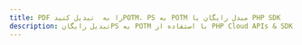 ---title: PDF را به  تبدیل کنیدPOTM، PS به POTM مبدل رایگان یا PHP SDKdescription: تبدیل رایگانPS به POTM با استفاده از PHP Cloud APIs & SDK همچنین اسناد PDF را در Cloud ایجاد، ویرایش و رندر کنید.---